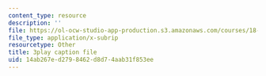 ```yaml
---
content_type: resource
description: ''
file: https://ol-ocw-studio-app-production.s3.amazonaws.com/courses/18-06sc-linear-algebra-fall-2011/14ab267ed2798462d8d74aab31f853ee_55AoWKZZtww.srt
file_type: application/x-subrip
resourcetype: Other
title: 3play caption file
uid: 14ab267e-d279-8462-d8d7-4aab31f853ee
---
```

